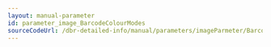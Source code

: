 ```yaml
---
layout: manual-parameter
id: parameter_image_BarcodeColourModes
sourceCodeUrl: /dbr-detailed-info/manual/parameters/imageParmeter/BarcodeColourModes.md
---
```

